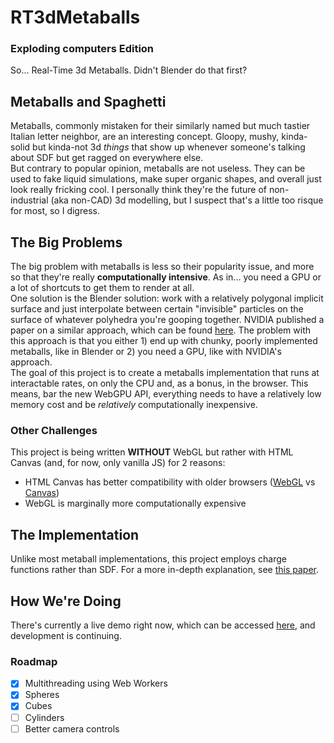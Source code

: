 # RT3dMetaballs
### Exploding computers Edition
So... Real-Time 3d Metaballs. Didn't Blender do that first?  
## Metaballs and Spaghetti
Metaballs, commonly mistaken for their similarly named but much tastier Italian letter neighbor, are an interesting concept. Gloopy, mushy, kinda-solid but kinda-not 3d *things* that show up whenever someone's talking about SDF but get ragged on everywhere else.  
But contrary to popular opinion, metaballs are not useless. They can be used to fake liquid simulations, make super organic shapes, and overall just look really fricking cool. I personally think they're the future of non-industrial (aka non-CAD) 3d modelling, but I suspect that's a little too risque for most, so I digress.  
## The Big Problems
The big problem with metaballs is less so their popularity issue, and more so that they're really **computationally intensive**. As in... you need a GPU or a lot of shortcuts to get them to render at all.  
One solution is the Blender solution: work with a relatively polygonal implicit surface and just interpolate between certain "invisible" particles on the surface of whatever polyhedra you're gooping together. NVIDIA published a paper on a similar approach, which can be found [here](https://developer.nvidia.com/gpugems/gpugems3/part-i-geometry/chapter-7-point-based-visualization-metaballs-gpu). The problem with this approach is that you either 1) end up with chunky, poorly implemented metaballs, like in Blender or 2) you need a GPU, like with NVIDIA's approach.  
The goal of this project is to create a metaballs implementation that runs at interactable rates, on only the CPU and, as a bonus, in the browser. This means, bar the new WebGPU API, everything needs to have a relatively low memory cost and be *relatively* computationally inexpensive.  
### Other Challenges
This project is being written **WITHOUT** WebGL but rather with HTML Canvas (and, for now, only vanilla JS) for 2 reasons:  
- HTML Canvas has better compatibility with older browsers ([WebGL](https://caniuse.com/webgl) vs [Canvas](https://caniuse.com/canvas))
- WebGL is marginally more computationally expensive
## The Implementation
Unlike most metaball implementations, this project employs charge functions rather than SDF. For a more in-depth explanation, see [this paper](http://www.geisswerks.com/ryan/BLOBS/blobs.html).
## How We're Doing
There's currently a live demo right now, which can be accessed [here](https://www.rockwill.dev/RT3dMetaballs), and development is continuing.
### Roadmap
- [x] Multithreading using Web Workers
- [x] Spheres
- [x] Cubes
- [ ] Cylinders
- [ ] Better camera controls
